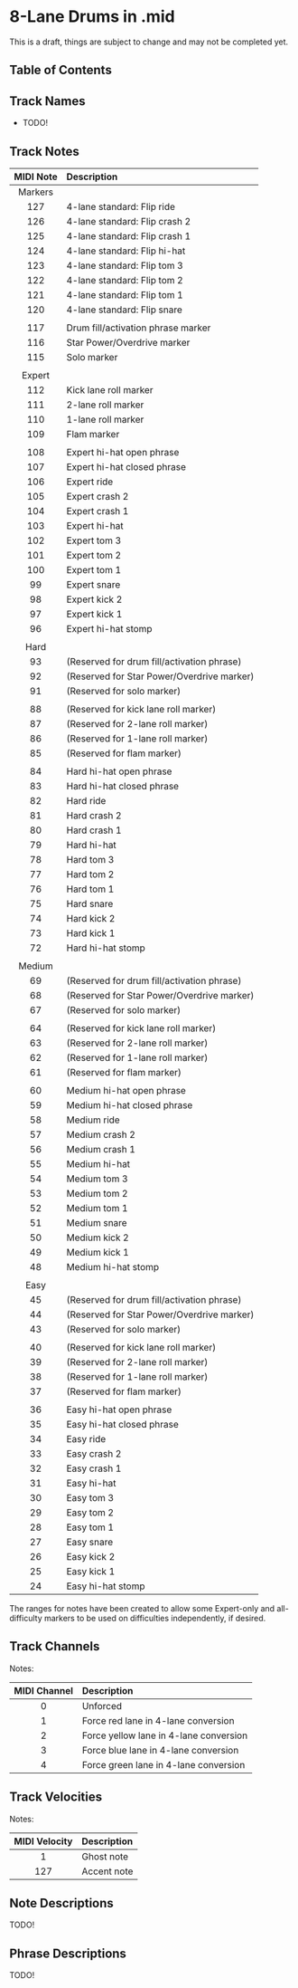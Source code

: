 # 8-Lane Drums in .mid

This is a draft, things are subject to change and may not be completed yet.

## Table of Contents



## Track Names

- TODO!

## Track Notes

| MIDI Note | Description                                  |
| :-------: | :----------                                  |
| Markers   |                                              |
| 127       | 4-lane standard: Flip ride                   |
| 126       | 4-lane standard: Flip crash 2                |
| 125       | 4-lane standard: Flip crash 1                |
| 124       | 4-lane standard: Flip hi-hat                 |
| 123       | 4-lane standard: Flip tom 3                  |
| 122       | 4-lane standard: Flip tom 2                  |
| 121       | 4-lane standard: Flip tom 1                  |
| 120       | 4-lane standard: Flip snare                  |
|           |                                              |
| 117       | Drum fill/activation phrase marker           |
| 116       | Star Power/Overdrive marker                  |
| 115       | Solo marker                                  |
|           |                                              |
| Expert    |                                              |
| 112       | Kick lane roll marker                        |
| 111       | 2-lane roll marker                           |
| 110       | 1-lane roll marker                           |
| 109       | Flam marker                                  |
|           |                                              |
| 108       | Expert hi-hat open phrase                    |
| 107       | Expert hi-hat closed phrase                  |
| 106       | Expert ride                                  |
| 105       | Expert crash 2                               |
| 104       | Expert crash 1                               |
| 103       | Expert hi-hat                                |
| 102       | Expert tom 3                                 |
| 101       | Expert tom 2                                 |
| 100       | Expert tom 1                                 |
| 99        | Expert snare                                 |
| 98        | Expert kick 2                                |
| 97        | Expert kick 1                                |
| 96        | Expert hi-hat stomp                          |
|           |                                              |
| Hard      |                                              |
| 93        | (Reserved for drum fill/activation phrase)   |
| 92        | (Reserved for Star Power/Overdrive marker)   |
| 91        | (Reserved for solo marker)                   |
|           |                                              |
| 88        | (Reserved for kick lane roll marker)         |
| 87        | (Reserved for 2-lane roll marker)            |
| 86        | (Reserved for 1-lane roll marker)            |
| 85        | (Reserved for flam marker)                   |
|           |                                              |
| 84        | Hard hi-hat open phrase                      |
| 83        | Hard hi-hat closed phrase                    |
| 82        | Hard ride                                    |
| 81        | Hard crash 2                                 |
| 80        | Hard crash 1                                 |
| 79        | Hard hi-hat                                  |
| 78        | Hard tom 3                                   |
| 77        | Hard tom 2                                   |
| 76        | Hard tom 1                                   |
| 75        | Hard snare                                   |
| 74        | Hard kick 2                                  |
| 73        | Hard kick 1                                  |
| 72        | Hard hi-hat stomp                            |
|           |                                              |
| Medium    |                                              |
| 69        | (Reserved for drum fill/activation phrase)   |
| 68        | (Reserved for Star Power/Overdrive marker)   |
| 67        | (Reserved for solo marker)                   |
|           |                                              |
| 64        | (Reserved for kick lane roll marker)         |
| 63        | (Reserved for 2-lane roll marker)            |
| 62        | (Reserved for 1-lane roll marker)            |
| 61        | (Reserved for flam marker)                   |
|           |                                              |
| 60        | Medium hi-hat open phrase                    |
| 59        | Medium hi-hat closed phrase                  |
| 58        | Medium ride                                  |
| 57        | Medium crash 2                               |
| 56        | Medium crash 1                               |
| 55        | Medium hi-hat                                |
| 54        | Medium tom 3                                 |
| 53        | Medium tom 2                                 |
| 52        | Medium tom 1                                 |
| 51        | Medium snare                                 |
| 50        | Medium kick 2                                |
| 49        | Medium kick 1                                |
| 48        | Medium hi-hat stomp                          |
|           |                                              |
| Easy      |                                              |
| 45        | (Reserved for drum fill/activation phrase)   |
| 44        | (Reserved for Star Power/Overdrive marker)   |
| 43        | (Reserved for solo marker)                   |
|           |                                              |
| 40        | (Reserved for kick lane roll marker)         |
| 39        | (Reserved for 2-lane roll marker)            |
| 38        | (Reserved for 1-lane roll marker)            |
| 37        | (Reserved for flam marker)                   |
|           |                                              |
| 36        | Easy hi-hat open phrase                      |
| 35        | Easy hi-hat closed phrase                    |
| 34        | Easy ride                                    |
| 33        | Easy crash 2                                 |
| 32        | Easy crash 1                                 |
| 31        | Easy hi-hat                                  |
| 30        | Easy tom 3                                   |
| 29        | Easy tom 2                                   |
| 28        | Easy tom 1                                   |
| 27        | Easy snare                                   |
| 26        | Easy kick 2                                  |
| 25        | Easy kick 1                                  |
| 24        | Easy hi-hat stomp                            |

The ranges for notes have been created to allow some Expert-only and all-difficulty markers to be used on difficulties independently, if desired.

## Track Channels

Notes:

| MIDI Channel | Description                            |
| :----------: | :----------                            |
| 0            | Unforced                               |
| 1            | Force red lane in 4-lane conversion    |
| 2            | Force yellow lane in 4-lane conversion |
| 3            | Force blue lane in 4-lane conversion   |
| 4            | Force green lane in 4-lane conversion  |

## Track Velocities

Notes:

| MIDI Velocity | Description |
| :-----------: | :---------- |
| 1             | Ghost note  |
| 127           | Accent note |

## Note Descriptions

TODO!

## Phrase Descriptions

TODO!
